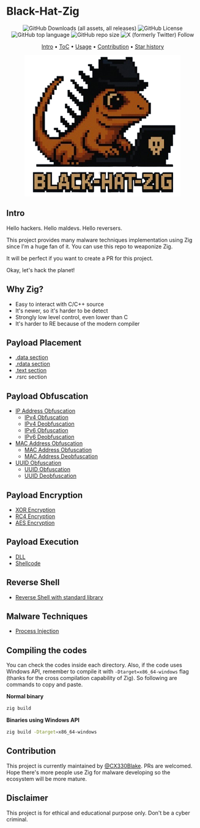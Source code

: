 # Black-Hat-Zig

<p align="center">
  <img alt="GitHub Downloads (all assets, all releases)" src="https://img.shields.io/github/downloads/cx330blake/blake-hat-zig/total">
  <img alt="GitHub License" src="https://img.shields.io/github/license/CX330Blake/black-hat-zig">
  <img alt="GitHub top language" src="https://img.shields.io/github/languages/top/cx330blake/blake-hat-zig">
  <img alt="GitHub repo size" src="https://img.shields.io/github/repo-size/cx330blake/blake-hat-zig">
  <img alt="X (formerly Twitter) Follow" src="https://img.shields.io/twitter/follow/CX330Blake">
</p>

<p align="center">
  <a href="#intro">Intro</a> •
  <a href="#table-of-content">ToC</a> •
  <a href="#usage">Usage</a> •
  <a href="#contribution">Contribution</a> •
  <a href="#star-history">Star history</a>
</p>

<p height="300" align="center">
  <img src="./Black-Hat-Zig.png">
</p>

## Intro

Hello hackers. Hello maldevs. Hello reversers.

This project provides many malware techniques implementation using Zig since I'm a huge fan of it. You can use this repo to weaponize Zig.

It will be perfect if you want to create a PR for this project.

Okay, let's hack the planet!

## Why Zig?

- Easy to interact with C/C++ source
- It's newer, so it's harder to be detect
- Strongly low level control, even lower than C
- It's harder to RE because of the modern compiler

## Payload Placement

- [.data section](./Payload-Placement/dot_data_section/)
- [.rdata section](./Payload-Placement/dot_rdata_section/)
- [.text section](./Payload-Placement/dot_text_section/)
- .rsrc section

## Payload Obfuscation

- [IP Address Obfuscation](./Payload-Obfuscation/IP-Address-Obfuscation/)
  - [IPv4 Obfuscation](./Payload-Obfuscation/IP-Address-Obfuscation/IPv4Fuscation/)
  - [IPv4 Deobfuscation](./Payload-Obfuscation/IP-Address-Obfuscation/IPv4Fuscation/)
  - [IPv6 Obfuscation](./Payload-Obfuscation/IP-Address-Obfuscation/IPv6Fuscation/)
  - [IPv6 Deobfuscation](./Payload-Obfuscation/IP-Address-Obfuscation/IPv6Deobfuscation/)
- [MAC Address Obfuscation](./Payload-Obfuscation/MAC-Address-Obfuscation/)
  - [MAC Address Obfuscation](./Payload-Obfuscation/MAC-Address-Obfuscation/MACFuscation/)
  - [MAC Address Deobfuscation](./Payload-Obfuscation/MAC-Address-Obfuscation/MACDeobfuscation/)
- [UUID Obfuscation](./Payload-Obfuscation/UUID-Obfuscation/)
  - [UUID Obfuscation](./Payload-Obfuscation/UUID-Obfuscation/UUIDFuscation/)
  - [UUID Deobfuscation](./Payload-Obfuscation/UUID-Obfuscation/UUIDDeobfuscation/)

## Payload Encryption

- [XOR Encryption](./Payload-Encryption/XOR/)
- [RC4 Encryption](./Payload-Encryption/RC4/)
- [AES Encryption](./Payload-Encryption/AES/)

## Payload Execution

- [DLL](./Payload-Execution/DLL/)
- [Shellcode](./Payload-Execution/Shellcode/)

## Reverse Shell

- [Reverse Shell with standard library](./Reverse-Shell/stdRevShell/)

## Malware Techniques

- [Process Injection](./Malware-Techniques/Process-Injection/)

## Compiling the codes

You can check the codes inside each directory. Also, if the code uses Windows API, remember to compile it with `-Dtarget=x86_64-windows` flag (thanks for the cross compilation capability of Zig). So following are commands to copy and paste.

**Normal binary**

```bash
zig build
```

**Binaries using Windows API**

```bash
zig build -Dtarget=x86_64-windows
```

## Contribution

This project is currently maintained by [@CX330Blake](https://github.com/CX330Blake). PRs are welcomed. Hope there's more people use Zig for malware developing so the ecosystem will be more mature.

## Disclaimer

This project is for ethical and educational purpose only. Don't be a cyber criminal.
